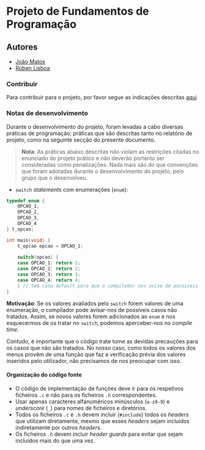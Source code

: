 # Projeto de Fundamentos de Programação

## Autores

* [João Matos](https://github.com/JoaoAJMatos)
* [Rúben Lisboa](https://github.com/Lisboa14)

### Contribuir

Para contribuir para o projeto, por favor segue as indicações descritas [aqui](CONTRIBUIR.md)

### Notas de desenvolvimento

Durante o desenvolvimento do projeto, foram levadas a cabo diversas práticas de programação;
práticas que são descritas tanto no relatório de projeto, como na seguinte secção do presente
documento.

> __Nota__: As práticas abaixo descritas não violam as restrições citadas no enunciado do
> projeto prático e não deverão portanto ser consideradas como penalizações. Nada mais são
> do que convenções que foram adotadas durante o desenvolvimento do projeto, pelo grupo que o
> desenvolveu.

- `switch` _statements_ com enumerações (`enum`):

```c
typedef enum {
    OPCAO_1,
    OPCAO_2,
    OPCAO_3,
    OPCAO_4
} t_opcao;

int main(void) {
    t_opcao opcao = OPCAO_1;
    
    switch(opcao) {
    case OPCAO_1: return 1;
    case OPCAO_2: return 2;
    case OPCAO_3: return 3;
    case OPCAO_4: return 4;
    } // Sem caso default para que o compilador nos avise de possiveis casos não tratados
}
```

__Motivação__: Se os valores avaliados pelo `switch` forem valores de uma enumeração, o
compilador pode avisar-nos de possíveis casos não tratados. Assim, se novos valores forem
adicionados ao `enum` e nos esquecermos de os tratar no `switch`, podemos aperceber-nos no
_compile time_.

Contudo, é importante que o código trate tome as devidas precauções para os casos que não são
tratados. No nosso caso, como todos os valores dos menus provêm de uma função que faz a verificação
prévia dos valores inseridos pelo utilizador, não precisamos de nos preocupar com isso.

#### Organização do código fonte

- O código de implementação de funções deve ir para os respetivos ficheiros `.c` e não para os
ficheiros `.h` correspondentes.
- Usar apenas caracteres alfanuméricos minúsculos (`a-z0-9`) e _underscore_ (`_`) para nomes de ficheiros e diretórios.
- Todos os ficheiros `.c` e `.h` devem incluir (`#include`) todos os _headers_ que utilizam diretamente, mesmo que
esses _headers_ sejam incluídos indiretamente por outros _headers_.
- Os ficheiros `.h` devem incluir _header guards_ para evitar que sejam incluídos mais do que uma vez.